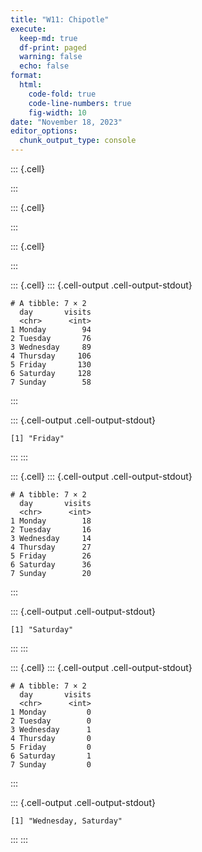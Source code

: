 ```yaml
---
title: "W11: Chipotle"
execute:
  keep-md: true
  df-print: paged
  warning: false
  echo: false
format:
  html:
    code-fold: true
    code-line-numbers: true
    fig-width: 10
date: "November 18, 2023"
editor_options: 
  chunk_output_type: console
---
```



::: {.cell}

:::

::: {.cell}

:::

::: {.cell}

:::

::: {.cell}
::: {.cell-output .cell-output-stdout}
```
# A tibble: 7 × 2
  day       visits
  <chr>      <int>
1 Monday        94
2 Tuesday       76
3 Wednesday     89
4 Thursday     106
5 Friday       130
6 Saturday     128
7 Sunday        58
```
:::

::: {.cell-output .cell-output-stdout}
```
[1] "Friday"
```
:::
:::

::: {.cell}
::: {.cell-output .cell-output-stdout}
```
# A tibble: 7 × 2
  day       visits
  <chr>      <int>
1 Monday        18
2 Tuesday       16
3 Wednesday     14
4 Thursday      27
5 Friday        26
6 Saturday      36
7 Sunday        20
```
:::

::: {.cell-output .cell-output-stdout}
```
[1] "Saturday"
```
:::
:::

::: {.cell}
::: {.cell-output .cell-output-stdout}
```
# A tibble: 7 × 2
  day       visits
  <chr>      <int>
1 Monday         0
2 Tuesday        0
3 Wednesday      1
4 Thursday       0
5 Friday         0
6 Saturday       1
7 Sunday         0
```
:::

::: {.cell-output .cell-output-stdout}
```
[1] "Wednesday, Saturday"
```
:::
:::
